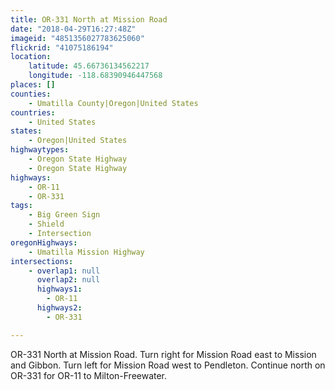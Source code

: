 ```yaml
---
title: OR-331 North at Mission Road
date: "2018-04-29T16:27:48Z"
imageid: "4851356027783625060"
flickrid: "41075186194"
location:
    latitude: 45.66736134562217
    longitude: -118.68390946447568
places: []
counties:
    - Umatilla County|Oregon|United States
countries:
    - United States
states:
    - Oregon|United States
highwaytypes:
    - Oregon State Highway
    - Oregon State Highway
highways:
    - OR-11
    - OR-331
tags:
    - Big Green Sign
    - Shield
    - Intersection
oregonHighways:
    - Umatilla Mission Highway
intersections:
    - overlap1: null
      overlap2: null
      highways1:
        - OR-11
      highways2:
        - OR-331

---
```

OR-331 North at Mission Road.  Turn right for Mission Road east to Mission and Gibbon.  Turn left for Mission Road west to Pendleton.  Continue north on OR-331 for OR-11 to Milton-Freewater.